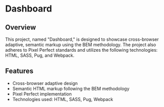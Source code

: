 # Dashboard

## Overview

This project, named "Dashboard," is designed to showcase cross-browser adaptive, semantic markup using the BEM methodology. The project also adheres to Pixel Perfect standards and utilizes the following technologies: HTML, SASS, Pug, and Webpack.

## Features

- Cross-browser adaptive design
- Semantic HTML markup following the BEM methodology
- Pixel Perfect implementation
- Technologies used: HTML, SASS, Pug, Webpack
